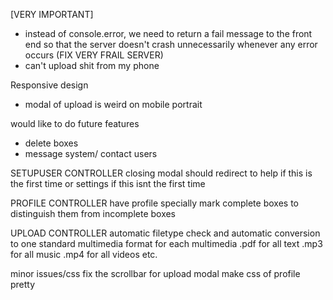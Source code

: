 [VERY IMPORTANT]
- instead of console.error, we need to return a fail message to the front end so that the server doesn't crash unnecessarily whenever any error occurs (FIX VERY FRAIL SERVER)
- can't upload shit from my phone

Responsive design
- modal of upload is weird on mobile portrait

would like to do future features
- delete boxes
- message system/ contact users

SETUPUSER CONTROLLER
closing modal should redirect to help if this is the first time
	or settings if this isnt the first time

PROFILE CONTROLLER
have profile specially mark complete boxes to distinguish them from incomplete boxes

UPLOAD CONTROLLER
automatic filetype check and automatic conversion to one standard multimedia format for each multimedia
		.pdf for all text
		.mp3 for all music
		.mp4 for all videos
		etc.

minor issues/css
fix the scrollbar for upload modal
make css of profile pretty